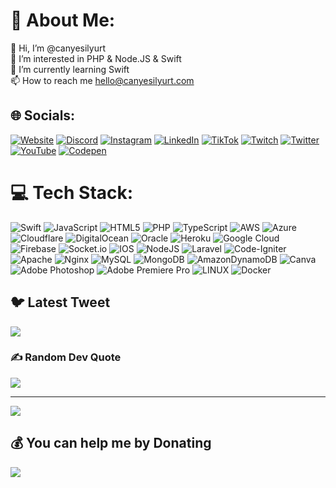 # 💫 About Me:
👋 Hi, I’m @canyesilyurt<br>👀 I’m interested in PHP & Node.JS & Swift<br>🌱 I’m currently learning Swift<br>📫 How to reach me hello@canyesilyurt.com


## 🌐 Socials:
[![Website](https://img.shields.io/badge/Can%20Yesilyurt-%234ea94b.svg?style=flat&logoColor=white)](https://canyesilyurt.com) 
[![Discord](https://img.shields.io/badge/Discord-%237289DA.svg?logo=discord&logoColor=white)](https://discord.gg/https://discord.gg/rPqxXSMJcV) [![Instagram](https://img.shields.io/badge/Instagram-%23E4405F.svg?logo=Instagram&logoColor=white)](https://instagram.com/cyoffline) [![LinkedIn](https://img.shields.io/badge/LinkedIn-%230077B5.svg?logo=linkedin&logoColor=white)](https://linkedin.com/in/canyesilyurt) [![TikTok](https://img.shields.io/badge/TikTok-%23000000.svg?logo=TikTok&logoColor=white)](https://tiktok.com/@janyesilyurt) [![Twitch](https://img.shields.io/badge/Twitch-%239146FF.svg?logo=Twitch&logoColor=white)](https://twitch.tv/canyesilyurt) [![Twitter](https://img.shields.io/badge/Twitter-%231DA1F2.svg?logo=Twitter&logoColor=white)](https://twitter.com/cybusy) [![YouTube](https://img.shields.io/badge/YouTube-%23FF0000.svg?logo=YouTube&logoColor=white)](https://youtube.com/@janyesilyurt) [![Codepen](https://img.shields.io/badge/Codepen-000000?style=for-the-badge&logo=codepen&logoColor=white)](https://codepen.io/canyesilyurt) 



# 💻 Tech Stack:
![Swift](https://img.shields.io/badge/swift-F54A2A?style=flat&logo=swift&logoColor=white) ![JavaScript](https://img.shields.io/badge/javascript-%23323330.svg?style=flat&logo=javascript&logoColor=%23F7DF1E) ![HTML5](https://img.shields.io/badge/html5-%23E34F26.svg?style=flat&logo=html5&logoColor=white) ![PHP](https://img.shields.io/badge/php-%23777BB4.svg?style=flat&logo=php&logoColor=white) ![TypeScript](https://img.shields.io/badge/typescript-%23007ACC.svg?style=flat&logo=typescript&logoColor=white) ![AWS](https://img.shields.io/badge/AWS-%23FF9900.svg?style=flat&logo=amazon-aws&logoColor=white) ![Azure](https://img.shields.io/badge/azure-%230072C6.svg?style=flat&logo=azure-devops&logoColor=white) ![Cloudflare](https://img.shields.io/badge/Cloudflare-F38020?style=flat&logo=Cloudflare&logoColor=white) ![DigitalOcean](https://img.shields.io/badge/DigitalOcean-%230167ff.svg?style=flat&logo=digitalOcean&logoColor=white) ![Oracle](https://img.shields.io/badge/Oracle-F80000?style=flat&logo=oracle&logoColor=white) ![Heroku](https://img.shields.io/badge/heroku-%23430098.svg?style=flat&logo=heroku&logoColor=white) ![Google Cloud](https://img.shields.io/badge/Google%20Cloud-%234285F4.svg?style=flat&logo=google-cloud&logoColor=white) ![Firebase](https://img.shields.io/badge/firebase-%23039BE5.svg?style=flat&logo=firebase) ![Socket.io](https://img.shields.io/badge/Socket.io-black?style=flat&logo=socket.io&badgeColor=010101) ![IOS](https://img.shields.io/badge/IOS-%2320232a.svg?style=flat&logo=apple&logoColor=white) ![NodeJS](https://img.shields.io/badge/node.js-6DA55F?style=flat&logo=node.js&logoColor=white) ![Laravel](https://img.shields.io/badge/laravel-%23FF2D20.svg?style=flat&logo=laravel&logoColor=white) ![Code-Igniter](https://img.shields.io/badge/CodeIgniter-%23EF4223.svg?style=flat&logo=codeIgniter&logoColor=white) ![Apache](https://img.shields.io/badge/apache-%23D42029.svg?style=flat&logo=apache&logoColor=white) ![Nginx](https://img.shields.io/badge/nginx-%23009639.svg?style=flat&logo=nginx&logoColor=white) ![MySQL](https://img.shields.io/badge/mysql-%2300f.svg?style=flat&logo=mysql&logoColor=white) ![MongoDB](https://img.shields.io/badge/MongoDB-%234ea94b.svg?style=flat&logo=mongodb&logoColor=white) ![AmazonDynamoDB](https://img.shields.io/badge/Amazon%20DynamoDB-4053D6?style=flat&logo=Amazon%20DynamoDB&logoColor=white) ![Canva](https://img.shields.io/badge/Canva-%2300C4CC.svg?style=flat&logo=Canva&logoColor=white) ![Adobe Photoshop](https://img.shields.io/badge/Adobe%20Photoshop-%2331A8FF.svg?style=flat&logo=adobephotoshop&logoColor=white) ![Adobe Premiere Pro](https://img.shields.io/badge/Adobe%20Premiere%20Pro-9999FF.svg?style=flat&logo=Adobe%20Premiere%20Pro&logoColor=white) ![LINUX](https://img.shields.io/badge/Linux-FCC624?style=flat&logo=linux&logoColor=black) ![Docker](https://img.shields.io/badge/docker-%230db7ed.svg?style=flat&logo=docker&logoColor=white) 

## 🐦 Latest Tweet
[![](https://gtce.itsvg.in/api?username=cybusy)](https://github.com/VishwaGauravIn/github-twitter-card-embed)

### ✍️ Random Dev Quote
![](https://quotes-github-readme.vercel.app/api?type=horizontal&theme=merko)

---
[![](https://visitcount.itsvg.in/api?id=canyesilyurt&icon=5&color=3)](https://visitcount.itsvg.in)

  ## 💰 You can help me by Donating
<a rel="nofollow" target="_blank" href="https://www.buymeacoffee.com/janyesilyurt"><img src="https://img.buymeacoffee.com/button-api/?text=Buy me a whiskey&emoji=🥃&slug=janyesilyurt&button_colour=fed646&font_colour=000000&font_family=Cookie&outline_colour=000000&coffee_colour=FFDD00" /></a>

  
<!-- Proudly created with GPRM ( https://gprm.itsvg.in ) -->
